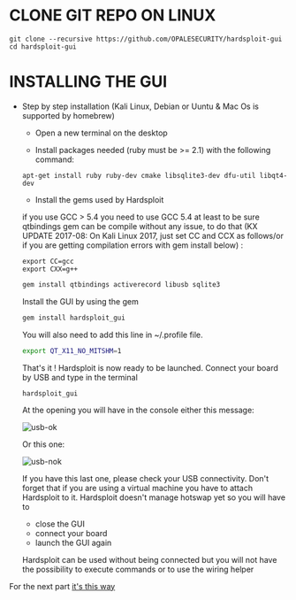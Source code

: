 # CLONE GIT REPO ON LINUX

  ```
 git clone --recursive https://github.com/OPALESECURITY/hardsploit-gui
 cd hardsploit-gui
  ```

# INSTALLING THE GUI

* Step by step installation (Kali Linux, Debian or Uuntu & Mac Os is supported by homebrew)

  * Open a new terminal on the desktop


  * Install packages needed (ruby must be >= 2.1) with the following command:

  ```
  apt-get install ruby ruby-dev cmake libsqlite3-dev dfu-util libqt4-dev
  ```

  * Install the gems used by Hardsploit


  if you use GCC > 5.4 you need to use GCC 5.4 at least to be sure qtbindings gem can be compile without any issue, to do that (KX UPDATE 2017-08: On Kali Linux 2017, just set CC and CCX as follows/or if you are getting compilation errors with gem install below) :
  ```
  export CC=gcc
  export CXX=g++
  ```

  ```ruby
  gem install qtbindings activerecord libusb sqlite3
  ```

   Install the GUI by using the gem

   ```ruby
   gem install hardsploit_gui
   ```

   You will also need to add this line in ~/.profile file.
   ```bash
   export QT_X11_NO_MITSHM=1
   ```

   That's it ! Hardsploit is now ready to be launched. Connect your board by USB and type in the terminal

   ```
   hardsploit_gui
   ```

   At the opening you will have in the console either this message:

   ![usb-ok](images/usb_ok.png)

   Or this one:

   ![usb-nok](/images/ok.png)

  If you have this last one, please check your USB connectivity. Don't forget that if you are using a virtual machine you have to attach Hardsploit to it.
  Hardsploit doesn't manage hotswap yet so you will have to
  * close the GUI
  * connect your board
  * launch the GUI again

  Hardsploit can be used without being connected but you will not have the possibility to execute commands or to use the wiring helper

For the next part [it's this way](https://github.com/OPALESECURITY/hardsploit-gui/wiki/component-management)
